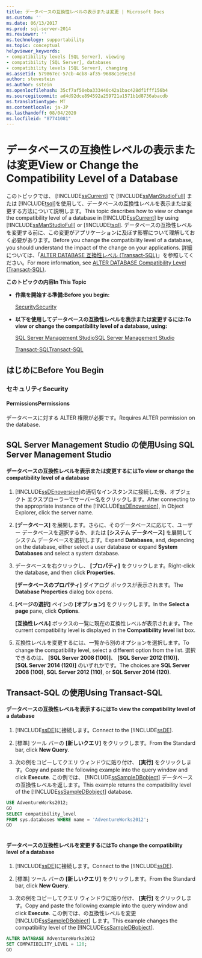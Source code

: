 ```yaml
---
title: データベースの互換性レベルの表示または変更 | Microsoft Docs
ms.custom: ''
ms.date: 06/13/2017
ms.prod: sql-server-2014
ms.reviewer: ''
ms.technology: supportability
ms.topic: conceptual
helpviewer_keywords:
- compatibility levels [SQL Server], viewing
- compatibility [SQL Server], databases
- compatibility levels [SQL Server], changing
ms.assetid: 579867ec-57cb-4cb8-af35-9688c1e9e15d
author: stevestein
ms.author: sstein
ms.openlocfilehash: 35cf7af50eba333440c42a1bac428df1fff156b4
ms.sourcegitcommit: ad4d92dce894592a259721a1571b1d8736abacdb
ms.translationtype: MT
ms.contentlocale: ja-JP
ms.lasthandoff: 08/04/2020
ms.locfileid: "87741081"
---
```

# <a name="view-or-change-the-compatibility-level-of-a-database"></a><span data-ttu-id="1a31d-102">データベースの互換性レベルの表示または変更</span><span class="sxs-lookup"><span data-stu-id="1a31d-102">View or Change the Compatibility Level of a Database</span></span>
  <span data-ttu-id="1a31d-103">このトピックでは、 [!INCLUDE[ssCurrent](../../includes/sscurrent-md.md)] で [!INCLUDE[ssManStudioFull](../../includes/ssmanstudiofull-md.md)] または [!INCLUDE[tsql](../../includes/tsql-md.md)]を使用して、データベースの互換性レベルを表示または変更する方法について説明します。</span><span class="sxs-lookup"><span data-stu-id="1a31d-103">This topic describes how to view or change the compatibility level of a database in [!INCLUDE[ssCurrent](../../includes/sscurrent-md.md)] by using [!INCLUDE[ssManStudioFull](../../includes/ssmanstudiofull-md.md)] or [!INCLUDE[tsql](../../includes/tsql-md.md)].</span></span> <span data-ttu-id="1a31d-104">データベースの互換性レベルを変更する前に、この変更がアプリケーションに及ぼす影響について理解しておく必要があります。</span><span class="sxs-lookup"><span data-stu-id="1a31d-104">Before you change the compatibility level of a database, you should understand the impact of the change on your applications.</span></span> <span data-ttu-id="1a31d-105">詳細については、「[ALTER DATABASE 互換性レベル &#40;Transact-SQL&#41;](/sql/t-sql/statements/alter-database-transact-sql-compatibility-level)」を参照してください。</span><span class="sxs-lookup"><span data-stu-id="1a31d-105">For more information, see [ALTER DATABASE Compatibility Level &#40;Transact-SQL&#41;](/sql/t-sql/statements/alter-database-transact-sql-compatibility-level).</span></span>  
  
 <span data-ttu-id="1a31d-106">**このトピックの内容**</span><span class="sxs-lookup"><span data-stu-id="1a31d-106">**In This Topic**</span></span>  
  
-   <span data-ttu-id="1a31d-107">**作業を開始する準備:**</span><span class="sxs-lookup"><span data-stu-id="1a31d-107">**Before you begin:**</span></span>  
  
     [<span data-ttu-id="1a31d-108">Security</span><span class="sxs-lookup"><span data-stu-id="1a31d-108">Security</span></span>](#Security)  
  
-   <span data-ttu-id="1a31d-109">**以下を使用してデータベースの互換性レベルを表示または変更するには:**</span><span class="sxs-lookup"><span data-stu-id="1a31d-109">**To view or change the compatibility level of a database, using:**</span></span>  
  
     [<span data-ttu-id="1a31d-110">SQL Server Management Studio</span><span class="sxs-lookup"><span data-stu-id="1a31d-110">SQL Server Management Studio</span></span>](#SSMSProcedure)  
  
     [<span data-ttu-id="1a31d-111">Transact-SQL</span><span class="sxs-lookup"><span data-stu-id="1a31d-111">Transact-SQL</span></span>](#TsqlProcedure)  
  
##  <a name="before-you-begin"></a><a name="BeforeYouBegin"></a> <span data-ttu-id="1a31d-112">はじめに</span><span class="sxs-lookup"><span data-stu-id="1a31d-112">Before You Begin</span></span>  
  
###  <a name="security"></a><a name="Security"></a> <span data-ttu-id="1a31d-113">セキュリティ</span><span class="sxs-lookup"><span data-stu-id="1a31d-113">Security</span></span>  
  
####  <a name="permissions"></a><a name="Permissions"></a> <span data-ttu-id="1a31d-114">Permissions</span><span class="sxs-lookup"><span data-stu-id="1a31d-114">Permissions</span></span>  
 <span data-ttu-id="1a31d-115">データベースに対する ALTER 権限が必要です。</span><span class="sxs-lookup"><span data-stu-id="1a31d-115">Requires ALTER permission on the database.</span></span>  
  
##  <a name="using-sql-server-management-studio"></a><a name="SSMSProcedure"></a> <span data-ttu-id="1a31d-116">SQL Server Management Studio の使用</span><span class="sxs-lookup"><span data-stu-id="1a31d-116">Using SQL Server Management Studio</span></span>  
  
#### <a name="to-view-or-change-the-compatibility-level-of-a-database"></a><span data-ttu-id="1a31d-117">データベースの互換性レベルを表示または変更するには</span><span class="sxs-lookup"><span data-stu-id="1a31d-117">To view or change the compatibility level of a database</span></span>  
  
1.  <span data-ttu-id="1a31d-118">[!INCLUDE[ssDEnoversion](../../includes/ssdenoversion-md.md)]の適切なインスタンスに接続した後、オブジェクト エクスプローラーでサーバー名をクリックします。</span><span class="sxs-lookup"><span data-stu-id="1a31d-118">After connecting to the appropriate instance of the [!INCLUDE[ssDEnoversion](../../includes/ssdenoversion-md.md)], in Object Explorer, click the server name.</span></span>  
  
2.  <span data-ttu-id="1a31d-119">**[データベース]** を展開します。さらに、そのデータベースに応じて、ユーザー データベースを選択するか、または **[システム データベース]** を展開してシステム データベースを選択します。</span><span class="sxs-lookup"><span data-stu-id="1a31d-119">Expand **Databases**, and, depending on the database, either select a user database or expand **System Databases** and select a system database.</span></span>  
  
3.  <span data-ttu-id="1a31d-120">データベースを右クリックし、 **[プロパティ]** をクリックします。</span><span class="sxs-lookup"><span data-stu-id="1a31d-120">Right-click the database, and then click **Properties**.</span></span>  
  
     <span data-ttu-id="1a31d-121">**[データベースのプロパティ]** ダイアログ ボックスが表示されます。</span><span class="sxs-lookup"><span data-stu-id="1a31d-121">The **Database Properties** dialog box opens.</span></span>  
  
4.  <span data-ttu-id="1a31d-122">**[ページの選択]** ペインの **[オプション]** をクリックします。</span><span class="sxs-lookup"><span data-stu-id="1a31d-122">In the **Select a page** pane, click **Options**.</span></span>  
  
     <span data-ttu-id="1a31d-123">**[互換性レベル]** ボックスの一覧に現在の互換性レベルが表示されます。</span><span class="sxs-lookup"><span data-stu-id="1a31d-123">The current compatibility level is displayed in the **Compatibility level** list box.</span></span>  
  
5.  <span data-ttu-id="1a31d-124">互換性レベルを変更するには、一覧から別のオプションを選択します。</span><span class="sxs-lookup"><span data-stu-id="1a31d-124">To change the compatibility level, select a different option from the list.</span></span> <span data-ttu-id="1a31d-125">選択できるのは、 **[SQL Server 2008 (100)]**、 **[SQL Server 2012 (110)]**、 **[SQL Server 2014 (120)]** のいずれかです。</span><span class="sxs-lookup"><span data-stu-id="1a31d-125">The choices are **SQL Server 2008 (100)**, **SQL Server 2012 (110)**, or **SQL Server 2014 (120)**.</span></span>  
  
##  <a name="using-transact-sql"></a><a name="TsqlProcedure"></a> <span data-ttu-id="1a31d-126">Transact-SQL の使用</span><span class="sxs-lookup"><span data-stu-id="1a31d-126">Using Transact-SQL</span></span>  
  
#### <a name="to-view-the-compatibility-level-of-a-database"></a><span data-ttu-id="1a31d-127">データベースの互換性レベルを表示するには</span><span class="sxs-lookup"><span data-stu-id="1a31d-127">To view the compatibility level of a database</span></span>  
  
1.  <span data-ttu-id="1a31d-128">[!INCLUDE[ssDE](../../includes/ssde-md.md)]に接続します。</span><span class="sxs-lookup"><span data-stu-id="1a31d-128">Connect to the [!INCLUDE[ssDE](../../includes/ssde-md.md)].</span></span>  
  
2.  <span data-ttu-id="1a31d-129">[標準] ツール バーの **[新しいクエリ]** をクリックします。</span><span class="sxs-lookup"><span data-stu-id="1a31d-129">From the Standard bar, click **New Query**.</span></span>  
  
3.  <span data-ttu-id="1a31d-130">次の例をコピーしてクエリ ウィンドウに貼り付け、 **[実行]** をクリックします。</span><span class="sxs-lookup"><span data-stu-id="1a31d-130">Copy and paste the following example into the query window and click **Execute**.</span></span> <span data-ttu-id="1a31d-131">この例では、 [!INCLUDE[ssSampleDBobject](../../includes/sssampledbobject-md.md)] データベースの互換性レベルを返します。</span><span class="sxs-lookup"><span data-stu-id="1a31d-131">This example returns the compatibility level of the [!INCLUDE[ssSampleDBobject](../../includes/sssampledbobject-md.md)] database.</span></span>  
  
```sql  
USE AdventureWorks2012;  
GO  
SELECT compatibility_level  
FROM sys.databases WHERE name = 'AdventureWorks2012';  
GO  
  
```  
  
#### <a name="to-change-the-compatibility-level-of-a-database"></a><span data-ttu-id="1a31d-132">データベースの互換性レベルを変更するには</span><span class="sxs-lookup"><span data-stu-id="1a31d-132">To change the compatibility level of a database</span></span>  
  
1.  <span data-ttu-id="1a31d-133">[!INCLUDE[ssDE](../../includes/ssde-md.md)]に接続します。</span><span class="sxs-lookup"><span data-stu-id="1a31d-133">Connect to the [!INCLUDE[ssDE](../../includes/ssde-md.md)].</span></span>  
  
2.  <span data-ttu-id="1a31d-134">[標準] ツール バーの **[新しいクエリ]** をクリックします。</span><span class="sxs-lookup"><span data-stu-id="1a31d-134">From the Standard bar, click **New Query**.</span></span>  
  
3.  <span data-ttu-id="1a31d-135">次の例をコピーしてクエリ ウィンドウに貼り付け、 **[実行]** をクリックします。</span><span class="sxs-lookup"><span data-stu-id="1a31d-135">Copy and paste the following example into the query window and click **Execute**.</span></span> <span data-ttu-id="1a31d-136">この例では、の互換性レベルを変更 [!INCLUDE[ssSampleDBobject](../../includes/sssql14-md.md)] します。</span><span class="sxs-lookup"><span data-stu-id="1a31d-136">This example changes the compatibility level of the [!INCLUDE[ssSampleDBobject](../../includes/sssql14-md.md)].</span></span>  
  
```sql  
ALTER DATABASE AdventureWorks2012  
SET COMPATIBILITY_LEVEL = 120;  
GO  
```  
  
  
